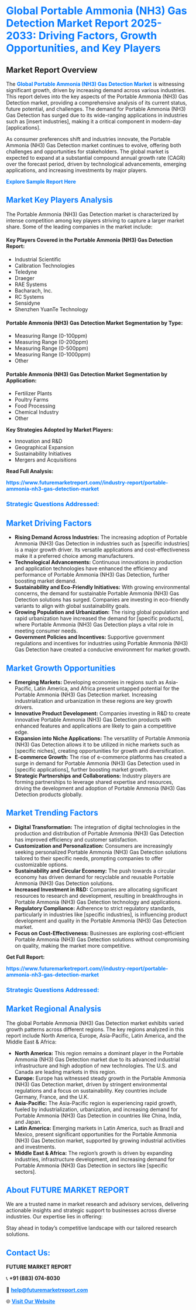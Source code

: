 <h1 style="color: #007BFF;">Global Portable Ammonia (NH3) Gas Detection Market Report 2025-2033: Driving Factors, Growth Opportunities, and Key Players</h1>

<section id="overview">
<h2>Market Report Overview</h2>
<p>The <a href="https://www.futuremarketreport.com//industry-report/portable-ammonia-nh3-gas-detection-market" style="color: #007BFF; text-decoration: none;"><strong>Global Portable Ammonia (NH3) Gas Detection Market</strong></a> is witnessing significant growth, driven by increasing demand across various industries. This report delves into the key aspects of the Portable Ammonia (NH3) Gas Detection market, providing a comprehensive analysis of its current status, future potential, and challenges. The demand for Portable Ammonia (NH3) Gas Detection has surged due to its wide-ranging applications in industries such as [insert industries], making it a critical component in modern-day [applications].</p>
<p>As consumer preferences shift and industries innovate, the Portable Ammonia (NH3) Gas Detection market continues to evolve, offering both challenges and opportunities for stakeholders. The global market is expected to expand at a substantial compound annual growth rate (CAGR) over the forecast period, driven by technological advancements, emerging applications, and increasing investments by major players.</p>
</section>

<section id="overview">
<p><a href="https://www.futuremarketreport.com//request-sample/reportId=76417" style="color: #007BFF; text-decoration: none;"><strong>Explore Sample Report Here</strong></a></p>
</section>

<section id="key-players">
<h2 style="color: #007BFF;">Market Key Players Analysis</h2>
<p>The Portable Ammonia (NH3) Gas Detection market is characterized by intense competition among key players striving to capture a larger market share. Some of the leading companies in the market include:</p>
<h4>Key Players Covered in the Portable Ammonia (NH3) Gas Detection Report:</h4>
<ul><li>Industrial Scientific</li><li>Calibration Technologies</li><li>Teledyne</li><li>Draeger</li><li>RAE Systems</li><li>Bacharach, Inc.</li><li>RC Systems</li><li>Sensidyne</li><li>Shenzhen YuanTe Technology</li></ul>
<h4>Portable Ammonia (NH3) Gas Detection Market Segmentation by Type:</h4>
<ul><li>Measuring Range (0-100ppm)</li><li>Measuring Range (0-200ppm)</li><li>Measuring Range (0-500ppm)</li><li>Measuring Range (0-1000ppm)</li><li>Other</li></ul>

<h4>Portable Ammonia (NH3) Gas Detection Market Segmentation by Application:</h4>
<ul><li>Fertilizer Plants</li><li>Poultry Farms</li><li>Food Processing</li><li>Chemical Industry</li><li>Other</li></ul>
<p><strong>Key Strategies Adopted by Market Players:</strong></p>
<ul>
<li>Innovation and R&D</li>
<li>Geographical Expansion</li>
<li>Sustainability Initiatives</li>
<li>Mergers and Acquisitions</li>
</ul>
</section>

<section>
<p><strong>Read Full Analysis: </strong></p><a href="https://www.futuremarketreport.com//industry-report/portable-ammonia-nh3-gas-detection-market" style="color: #007BFF; text-decoration: none;"><strong>https://www.futuremarketreport.com//industry-report/portable-ammonia-nh3-gas-detection-market</strong></a>
<h3 style="color: #007BFF;">Strategic Questions Addressed:</h3>
</section>

<section id="driving-factors">
<h2 style="color: #007BFF;">Market Driving Factors</h2>
<ul>
<li><strong>Rising Demand Across Industries:</strong> The increasing adoption of Portable Ammonia (NH3) Gas Detection in industries such as [specific industries] is a major growth driver. Its versatile applications and cost-effectiveness make it a preferred choice among manufacturers.</li>
<li><strong>Technological Advancements:</strong> Continuous innovations in production and application technologies have enhanced the efficiency and performance of Portable Ammonia (NH3) Gas Detection, further boosting market demand.</li>
<li><strong>Sustainability and Eco-Friendly Initiatives:</strong> With growing environmental concerns, the demand for sustainable Portable Ammonia (NH3) Gas Detection solutions has surged. Companies are investing in eco-friendly variants to align with global sustainability goals.</li>
<li><strong>Growing Population and Urbanization:</strong> The rising global population and rapid urbanization have increased the demand for [specific products], where Portable Ammonia (NH3) Gas Detection plays a vital role in meeting consumer needs.</li>
<li><strong>Government Policies and Incentives:</strong> Supportive government regulations and incentives for industries using Portable Ammonia (NH3) Gas Detection have created a conducive environment for market growth.</li>
</ul>
</section>

<section id="growth-opportunities">
<h2 style="color: #007BFF;">Market Growth Opportunities</h2>
<ul>
<li><strong>Emerging Markets:</strong> Developing economies in regions such as Asia-Pacific, Latin America, and Africa present untapped potential for the Portable Ammonia (NH3) Gas Detection market. Increasing industrialization and urbanization in these regions are key growth drivers.</li>
<li><strong>Innovative Product Development:</strong> Companies investing in R&D to create innovative Portable Ammonia (NH3) Gas Detection products with enhanced features and applications are likely to gain a competitive edge.</li>
<li><strong>Expansion into Niche Applications:</strong> The versatility of Portable Ammonia (NH3) Gas Detection allows it to be utilized in niche markets such as [specific niches], creating opportunities for growth and diversification.</li>
<li><strong>E-commerce Growth:</strong> The rise of e-commerce platforms has created a surge in demand for Portable Ammonia (NH3) Gas Detection used in [specific applications], further boosting market growth.</li>
<li><strong>Strategic Partnerships and Collaborations:</strong> Industry players are forming partnerships to leverage shared expertise and resources, driving the development and adoption of Portable Ammonia (NH3) Gas Detection products globally.</li>
</ul>
</section>

<section id="trending-factors">
<h2 style="color: #007BFF;">Market Trending Factors</h2>
<ul>
<li><strong>Digital Transformation:</strong> The integration of digital technologies in the production and distribution of Portable Ammonia (NH3) Gas Detection has improved efficiency and customer satisfaction.</li>
<li><strong>Customization and Personalization:</strong> Consumers are increasingly seeking personalized Portable Ammonia (NH3) Gas Detection solutions tailored to their specific needs, prompting companies to offer customizable options.</li>
<li><strong>Sustainability and Circular Economy:</strong> The push towards a circular economy has driven demand for recyclable and reusable Portable Ammonia (NH3) Gas Detection solutions.</li>
<li><strong>Increased Investment in R&D:</strong> Companies are allocating significant resources to research and development, resulting in breakthroughs in Portable Ammonia (NH3) Gas Detection technology and applications.</li>
<li><strong>Regulatory Compliance:</strong> Adherence to strict regulatory standards, particularly in industries like [specific industries], is influencing product development and quality in the Portable Ammonia (NH3) Gas Detection market.</li>
<li><strong>Focus on Cost-Effectiveness:</strong> Businesses are exploring cost-efficient Portable Ammonia (NH3) Gas Detection solutions without compromising on quality, making the market more competitive.</li>
</ul>
</section>

<section>
<p><strong>Get Full Report: </strong></p><a href="https://www.futuremarketreport.com//industry-report/portable-ammonia-nh3-gas-detection-market" style="color: #007BFF; text-decoration: none;"><strong>https://www.futuremarketreport.com//industry-report/portable-ammonia-nh3-gas-detection-market</strong></a>
<h3 style="color: #007BFF;">Strategic Questions Addressed:</h3>
</section>


<section id="regional-analysis">
<h2 style="color: #007BFF;">Market Regional Analysis</h2>
<p>The global Portable Ammonia (NH3) Gas Detection market exhibits varied growth patterns across different regions. The key regions analyzed in this report include North America, Europe, Asia-Pacific, Latin America, and the Middle East & Africa:</p>
<ul>
<li><strong>North America:</strong> This region remains a dominant player in the Portable Ammonia (NH3) Gas Detection market due to its advanced industrial infrastructure and high adoption of new technologies. The U.S. and Canada are leading markets in this region.</li>
<li><strong>Europe:</strong> Europe has witnessed steady growth in the Portable Ammonia (NH3) Gas Detection market, driven by stringent environmental regulations and a focus on sustainability. Key countries include Germany, France, and the U.K.</li>
<li><strong>Asia-Pacific:</strong> The Asia-Pacific region is experiencing rapid growth, fueled by industrialization, urbanization, and increasing demand for Portable Ammonia (NH3) Gas Detection in countries like China, India, and Japan.</li>
<li><strong>Latin America:</strong> Emerging markets in Latin America, such as Brazil and Mexico, present significant opportunities for the Portable Ammonia (NH3) Gas Detection market, supported by growing industrial activities and investments.</li>
<li><strong>Middle East & Africa:</strong> The region’s growth is driven by expanding industries, infrastructure development, and increasing demand for Portable Ammonia (NH3) Gas Detection in sectors like [specific sectors].</li>
</ul>
</section>

<footer>
<h2 style="color: #007BFF;">About FUTURE MARKET REPORT</h2>
<p>We are a trusted name in market research and advisory services, delivering actionable insights and strategic support to businesses across diverse industries. Our expertise lies in offering:</p>

<p>Stay ahead in today’s competitive landscape with our tailored research solutions.</p>

<h2 style="color: #007BFF;">Contact Us:</h2>
<p><strong>FUTURE MARKET REPORT</strong></p>
<p>📞 <strong>+91 (883) 074-8030</strong></p>
<p>📧 <strong><a href="mailto:help@futuremarketreport.com" style="color: #007BFF;">help@futuremarketreport.com</a></strong></p>
<p>🌐 <strong><a href="https://www.futuremarketreport.com/" style="color: #007BFF;">Visit Our Website</a></strong></p>
</footer>
